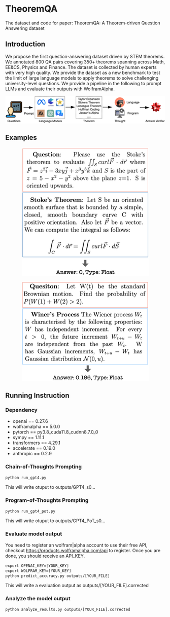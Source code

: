# TheoremQA
The dataset and code for paper: TheoremQA: A Theorem-driven Question Answering dataset

## Introduction
We propose the first question-answering dataset driven by STEM theorems. We annotated 800 QA pairs covering 350+ theorems spanning across Math, EE&CS, Physics and Finance. The dataset is collected by human experts with very high quality. We provide the dataset as a new benchmark to test the limit of large language models to apply theorems to solve challenging university-level questions. We provide a pipeline in the following to prompt LLMs and evaluate their outputs with WolframAlpha.
<p align="center">
<img src="overview.001.jpeg" width="1000">
</p>

## Examples
<p align="center">
<img src="examples.001.jpeg" width="400">
</p>

<p align="center">
<img src="examples.002.jpeg" width="400">
</p>

## Running Instruction

### Dependency
- openai == 0.27.6
- wolframalpha == 5.0.0
- pytorch == py3.8_cuda11.8_cudnn8.7.0_0
- sympy == 1.11.1
- transformers == 4.29.1
- accelerate == 0.19.0
- anthropic == 0.2.9


### Chain-of-Thoughts Prompting
```
python run_gpt4.py
```
This will write otuput to outputs/GPT4_s0...

### Program-of-Thoughts Prompting
```
python run_gpt4_pot.py
```
This will write otuput to outputs/GPT4_PoT_s0...


### Evaluate model output
You need to register an wolfram|alpha account to use their free API, checkout https://products.wolframalpha.com/api to register. Once you are done, you should receive an API_KEY.
```
export OPENAI_KEY=[YOUR_KEY]
export WOLFRAM_KEY=[YOUR_KEY]
python predict_accuracy.py outputs/[YOUR_FILE]
```
This will write a evaluation output as outputs/[YOUR_FILE].corrected

### Analyze the model output
```
python analyze_results.py outputs/[YOUR_FILE].corrected
```
